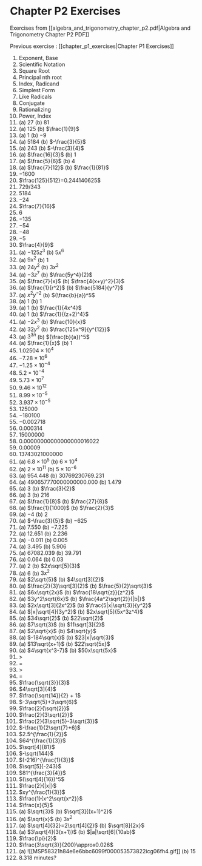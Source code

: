 # Chapter P2 Exercises

Exercises from [[algebra_and_trigonometry_chapter_p2.pdf|Algebra and Trigonometry Chapter P2 PDF]]

Previous exercise : [[chapter_p1_exercises|Chapter P1 Exercises]]

1. Exponent, Base
2. Scientific Notation
3. Square Root
4. Principal nth root
5. Index, Radicand
6. Simplest Form
7. Like Radicals
8. Conjugate
9. Rationalizing
10. Power, Index
11. (a) $27$ (b) $81$
12. (a) $125$ (b) $\frac{1}{9}$
13. (a) $1$ (b) $-9$
14. (a) $5184$ (b) $-\frac{3}{5}$
15. (a) $243$ (b) $-\frac{3}{4}$
16. (a) $\frac{16}{3}$ (b) $1$
17. (a) $\frac{5}{6}$ (b) $4$
18. (a) $\frac{7}{12}$ (b) $\frac{1}{81}$
19. $-1600$
20. $\frac{125}{512}=0.244140625$
21. $729/343$
22. $5184$
23. $-24$
24. $\frac{7}{16}$
25. $6$
26. $-135$
27. $-54$
28. $-48$
29. $-5$
30. $\frac{4}{9}$
31. (a) $-125z^3$ (b) $5x^6$
32. (a) $9x^2$ (b) $1$
33. (a) $24y^2$ (b) $3x^2$
34. (a) $-3z^7$ (b) $\frac{5y^4}{2}$
35. (a) $\frac{7}{x}$ (b) $\frac{4(x+y)^2}{3}$
36. (a) $\frac{1}{r^2}$ (b) $\frac{5184}{y^7}$
37. (a) $x^2y^{-2}$ (b) $(\frac{b}{a})^5$
38. (a) $1$ (b) $1$
39. (a) $1$ (b) $\frac{1}{4x^4}$
40. (a) $1$ (b) $\frac{1}{(z+2)^4}$
41. (a) $-2x^3$ (b) $\frac{10}{x}$
42. (a) $32y^2$ (b) $\frac{125x^9}{y^{12}}$
43. (a) $3^{3n}$ (b) $(\frac{b}{a})^5$
44. (a) $\frac{1}{x}$ (b) $1$
45. $1.02504 \times 10^4$
46. $-7.28 \times 10^6$
47. $-1.25 \times 10^{-4}$
48. $5.2 \times 10^{-4}$
49. $5.73 \times 10^7$
50. $9.46 \times 10^{12}$
51. $8.99 \times 10^{-5}$
52. $3.937 \times 10^{-5}$
53. $125000$
54. $-180100$
55. $-0.002718$
56. $0.000314$
57. $15000000$
58. $0.00000000000000000016022$
59. $0.00009$
60. $13743021000000$
61. (a) $6.8 \times 10^5$ (b) $6 \times 10^4$
62. (a) $2 \times 10^{11}$ (b) $5 \times 10^{-6}$
63. (a) $954.448$ (b) $30769230769.231$
64. (a) $490657770000000000.000$ (b) $1.479$
65. (a) $3$ (b) $\frac{3}{2}$
66. (a) $3$ (b) $216$
67. (a) $\frac{1}{8}$ (b) $\frac{27}{8}$
68. (a) $\frac{1}{1000}$ (b) $\frac{2}{3}$
69. (a) $-4$ (b) $2$
70. (a) $-\frac{3}{5}$ (b) $-625$
71. (a) $7.550$ (b) $-7.225$
72. (a) $12.651$ (b) $2.236$
73. (a) $-0.011$ (b) $0.005$
74. (a) $3.495$ (b) $5.906$
75. (a) $67082.039$ (b) $39.791$
76. (a) $0.064$ (b) $0.03$
77. (a) $2$ (b) $2x\sqrt[5]{3}$
78. (a) $6$ (b) $3x^2$
79. (a) $2\sqrt{5}$ (b) $4\sqrt[3]{2}$
80. (a) $\frac{2}{3}\sqrt[3]{2}$ (b) $\frac{5}{2}\sqrt{3}$
81. (a) $6x\sqrt{2x}$ (b) $\frac{18\sqrt{z}}{z^2}$
82. (a) $3y^2\sqrt{6x}$ (b) $\frac{4a^2\sqrt{2}}{|b|}$
83. (a) $2x\sqrt[3]{2x^2}$ (b) $\frac{5|x|\sqrt{3}}{y^2}$
84. (a) $|x|\sqrt[4]{3y^2}$ (b) $2x\sqrt[5]{5x^3z^4}$
85. (a) $34\sqrt{2}$ (b) $22\sqrt{2}$
86. (a) $7\sqrt{3}$ (b) $11\sqrt[3]{2}$
87. (a) $2\sqrt{x}$ (b) $4\sqrt{y}$
88. (a) $-184\sqrt{x}$ (b) $23|x|\sqrt{3}$
89. (a) $13\sqrt{x+1}$ (b) $22\sqrt{5x}$
90. (a) $4\sqrt{x^3-7}$ (b) $50x\sqrt{5x}$
91. $>$
92. $=$
93. $>$
94. $=$
95. $\frac{\sqrt{3}}{3}$
96. $4\sqrt[3]{4}$
97. $\frac{\sqrt{14}}{2} + 1$
98. $-3\sqrt{5}+3\sqrt{6}$
99. $\frac{2}{\sqrt{2}}$
100. $\frac{2}{3\sqrt{2}}$
101. $\frac{2}{3\sqrt{5}-3\sqrt{3}}$
102. $-\frac{1}{2\sqrt{7}+6}$
103. $2.5^{\frac{1}{2}}$
104. $64^{\frac{1}{3}}$
105. $\sqrt[4]{81}$
106. $-\sqrt{144}$
107. $(-216)^{\frac{1}{3}}$
108. $\sqrt[5]{-243}$
109. $81^{\frac{3}{4}}$
110. $(\sqrt[4]{16})^5$
111. $\frac{2}{|x|}$
112. $xy^{\frac{1}{3}}$
113. $\frac{1}{x^2\sqrt{x^2}}$
114. $\frac{x}{5}$
115. (a) $\sqrt{3}$ (b) $\sqrt[3]{(x+1)^2}$
116. (a) $\sqrt{x}$ (b) $3x^2$
117. (a) $\sqrt[4]{32}=2\sqrt[4]{2}$ (b) $\sqrt[8]{2x}$
118. (a) $3\sqrt[4]{3(x+1)}$ (b) $|a|\sqrt[6]{10ab}$
119. $\frac{\pi}{2}$
120. $\frac{3\sqrt{3}}{200}\approx0.026$
121. (a) ![[MSP58321h84e6e6bbc6099f000053573822icg06fh4.gif]] (b) $15$
122. $8.318$ minutes?
